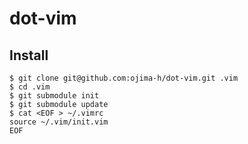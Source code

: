 dot-vim
=======

Install
-------

    $ git clone git@github.com:ojima-h/dot-vim.git .vim
    $ cd .vim
    $ git submodule init
    $ git submodule update
    $ cat <EOF > ~/.vimrc
    source ~/.vim/init.vim
    EOF
